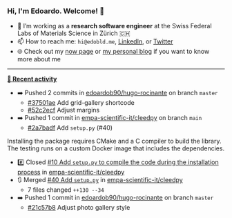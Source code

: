 ### Hi, I'm Edoardo. Welcome! 👋 

- 🔭 I’m working as a **research software engineer** at the Swiss Federal Labs of Materials Science in Zürich 🇨🇭
- 📫 How to reach me: `hi@edobld.me`, [LinkedIn](https://linkedin.com/in/edobld), or [Twitter](https://twitter.com/edobld)
- 🌐 Check out my [now page](https://edoardob.im/now) or [my personal blog](https://blog.edoardob.im) if you want to know more about me

---

**[📰 Recent activity](https://github.com/edoardob90)**
* ➡️ Pushed 2 commits in [edoardob90/hugo-rocinante](https://github.com/edoardob90/hugo-rocinante) on branch `master`
  * [#37501ae](https://github.com/edoardob90/hugo-rocinante/commit/37501ae) Add grid-gallery shortcode
  * [#52c2ecf](https://github.com/edoardob90/hugo-rocinante/commit/52c2ecf) Adjust margins
* ➡️ Pushed 1 commit in [empa-scientific-it/cleedpy](https://github.com/empa-scientific-it/cleedpy) on branch `main`
  * [#2a7badf](https://github.com/empa-scientific-it/cleedpy/commit/2a7badf) Add `setup.py` (#40)

Installing the package requires CMake and a C compiler to build the library.
The testing runs on a custom Docker image that includes the dependencies.
* #️⃣ Closed [#10 Add `setup.py` to compile the code during the installation process](https://github.com/empa-scientific-it/cleedpy/issues/10) in [empa-scientific-it/cleedpy](https://github.com/empa-scientific-it/cleedpy)
* 🔃 Merged [#40 Add `setup.py`](https://github.com/empa-scientific-it/cleedpy/pull/40) in [empa-scientific-it/cleedpy](https://github.com/empa-scientific-it/cleedpy)
  * 7 files changed `++130 --34`
* ➡️ Pushed 1 commit in [edoardob90/hugo-rocinante](https://github.com/edoardob90/hugo-rocinante) on branch `master`
  * [#21c57b8](https://github.com/edoardob90/hugo-rocinante/commit/21c57b8) Adjust photo gallery style


